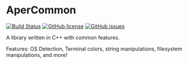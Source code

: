 # AperCommon

[![Build Status](https://travis-ci.org/AperEntertainment/AperCommon.svg?branch=master)](https://travis-ci.org/AperEntertainment/AperCommon)
[![GitHub license](https://img.shields.io/badge/license-MIT-blue.svg)](https://raw.githubusercontent.com/AperEntertainment/AperCommon/master/LICENSE)
[![GitHub issues](https://img.shields.io/github/issues/AperEntertainment/AperCommon.svg)](https://github.com/AperEntertainment/AperCommon/issues)

A library written in C++ with common features.

Features: OS Detection, Terminal colors, string manipulations, filesystem manipulations, and more!